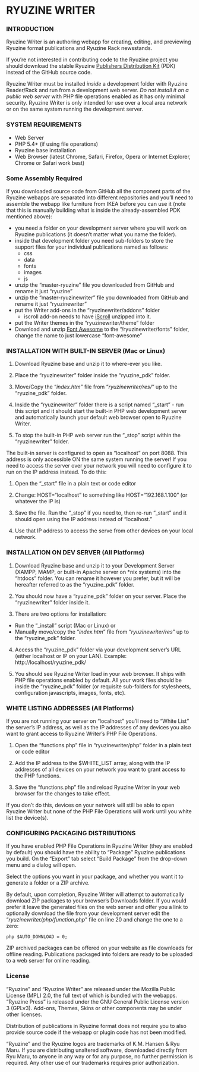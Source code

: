 # RYUZINE WRITER

### INTRODUCTION

Ryuzine Writer is an authoring webapp for creating, editing, and previewing Ryuzine format publications and Ryuzine Rack newsstands.  

If you’re not interested in contributing code to the Ryuzine project you should download the stable Ryuzine [Publishers Distribution Kit](http://www.ryumaru.com/ryuzine/downloads/) (PDK) instead of the GitHub source code.

Ryuzine Writer must be installed *inside* a development folder with Ryuzine Reader/Rack and run from a development web server. *Do not install it on a public web server* with PHP file operations enabled as it has only minimal security.  Ryuzine Writer is only intended for use over a local area network or on the same system running the development server.

### SYSTEM REQUIREMENTS

+ Web Server
+ PHP 5.4+ (if using file operations)
+ Ryuzine base installation
+ Web Browser (latest Chrome, Safari, Firefox, Opera or Internet Explorer, Chrome or Safari work best)

### Some Assembly Required

If you downloaded source code from GitHub all the component parts of the Ryuzine webapps are separated into different repositories and you’ll need to assemble the webapp like furniture from IKEA before you can use it (note that this is manually building what is inside the already-assembled PDK mentioned above):

* you need a folder on your development server where you will work on Ryuzine publications (it doesn’t matter what you name the folder).
* inside that development folder you need sub-folders to store the support files for your individual publications named as follows:
	* css
	* data
	* fonts
	* images
	* js
* unzip the “master-ryuzine” file you downloaded from GitHub and rename it just “ryuzine”
* unzip the “master-ryuzinewriter” file you downloaded from GitHub and rename it just “ryuzinewriter”
* put the Writer add-ons in the “ryuzinewriter/addons” folder
	* iscroll add-on needs to have [iScroll](https://github.com/cubiq/iscroll/archive/master.zip) unzipped into it.
* put the Writer themes in the “ryuzinewriter/theme” folder
* Download and unzip [Font Awesome](https://github.com/FortAwesome/Font-Awesome/archive/4.1.0.zip) to the “/ryuzinewriter/fonts” folder, change the name to just lowercase “font-awesome”

### INSTALLATION WITH BUILT-IN SERVER (Mac or Linux)

1. Download Ryuzine base and unzip it to where-ever you like.

2. Place the “ryuzinewriter” folder inside the “ryuzine_pdk” folder.

3. Move/Copy the “_index.htm_” file from “_ryuzinewriter/res/_“ up to the “ryuzine_pdk” folder.

4. Inside the “ryuzinewriter” folder there is a script named “_start” - run this script and it should start the built-in PHP web development server and automatically launch your default web browser open to Ryuzine Writer.

5. To stop the built-in PHP web server run the “_stop” script within the “ryuzinewriter” folder.

The built-in server is configured to open as “localhost” on port 8088.  This address is only accessible ON the same system running the server!  If you need to access the server over your network you will need to configure it to run on the IP address instead.  To do this:

1. Open the “_start” file in a plain text or code editor

2. Change: HOST=“localhost” to something like HOST=“192.168.1.100” (or whatever the IP is)

3. Save the file.  Run the “_stop” if you need to, then re-run “_start” and it should open using the IP address instead of “localhost.”

4. Use that IP address to access the serve from other devices on your local network. 

### INSTALLATION ON DEV SERVER (All Platforms)

1. Download Ryuzine base and unzip it to your Development Server (XAMPP, MAMP, or built-in Apache server on *nix systems) into the “htdocs” folder.  You can rename it however you prefer, but it will be hereafter referred to as the “ryuzine_pdk” folder.

2. You should now have a “ryuzine_pdk” folder on your server.  Place the “ryuzinewriter” folder inside it.

3. There are two options for installation:
  * Run the “_install” script (Mac or Linux) or
  * Manually move/copy the “_index.htm_” file from “_ryuzinewriter/res_” up to the “ryuzine_pdk” folder.

4. Access the “ryuzine_pdk” folder via your development server’s URL (either localhost or IP on your LAN).  Example: http://localhost/ryuzine_pdk/

5. You should see Ryuzine Writer load in your web browser.  It ships with PHP file operations enabled by default.  All your work files should be inside the “ryuzine_pdk” folder (or requisite sub-folders for stylesheets, configuration javascripts, images, fonts, etc).

### WHITE LISTING ADDRESSES (All Platforms)

If you are not running your server on “localhost” you’ll need to “White List” the server’s IP address, as well as the IP addresses of any devices you also want to grant access to Ryuzine Writer’s PHP File Operations.

1. Open the “functions.php” file in “ryuzinewriter/php” folder in a plain text or code editor

2. Add the IP address to the $WHITE_LIST array, along with the IP addresses of all devices on your network you want to grant access to the PHP functions.

3. Save the “functions.php” file and reload Ryuzine Writer in your web browser for the changes to take effect.

If you don’t do this, devices on your network will still be able to open Ryuzine Writer but none of the PHP File Operations will work until you white list the device(s).

### CONFIGURING PACKAGING DISTRIBUTIONS

If you have enabled PHP File Operations in Ryuzine Writer (they are enabled by default) you should have the ability to “Package” Ryuzine publications you build.  On the “Export” tab select “Build Package” from the drop-down menu and a dialog will open.

Select the options you want in your package, and whether you want it to generate a folder or a ZIP archive.

By default, upon completion, Ryuzine Writer will attempt to automatically download ZIP packages to your browser’s Downloads folder.  If you would prefer it leave the generated files on the web server and offer you a link to optionally download the file from your development server edit the “_ryuzinewriter/php/function.php_” file on line 20 and change the one to a zero:

``php
$AUTO_DOWNLOAD = 0;
``

ZIP archived packages can be offered on your website as file downloads for offline reading.  Publications packaged into folders are ready to be uploaded to a web server for online reading.

### License

“Ryuzine” and “Ryuzine Writer” are released under the Mozilla Public License (MPL) 2.0, the full text of which is bundled with the webapps. “Ryuzine Press” is released under the GNU General Public License version 3 (GPLv3).  Add-ons, Themes, Skins or other components may be under other licenses.

Distribution of publications in Ryuzine format does not require you to also provide source code if the webapp or plugin code has not been modified.

“Ryuzine” and the Ryuzine logos are trademarks of K.M. Hansen & Ryu Maru.  If you are distributing unaltered software, downloaded directly from Ryu Maru, to anyone in any way or for any purpose, no further permission is required.  Any other use of our trademarks requires prior authorization.
